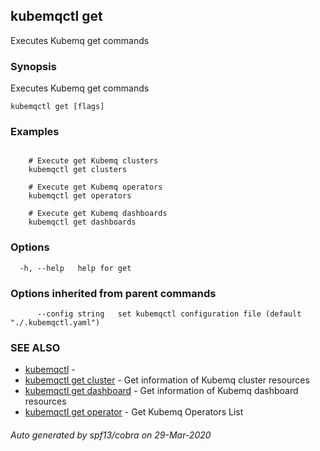 ## kubemqctl get

Executes Kubemq get commands

### Synopsis

Executes Kubemq get commands

```
kubemqctl get [flags]
```

### Examples

```

	# Execute get Kubemq clusters
	kubemqctl get clusters	
	
	# Execute get Kubemq operators
	kubemqctl get operators	

	# Execute get Kubemq dashboards
	kubemqctl get dashboards

```

### Options

```
  -h, --help   help for get
```

### Options inherited from parent commands

```
      --config string   set kubemqctl configuration file (default "./.kubemqctl.yaml")
```

### SEE ALSO

* [kubemqctl](kubemqctl.md)	 - 
* [kubemqctl get cluster](kubemqctl_get_cluster.md)	 - Get information of Kubemq cluster resources
* [kubemqctl get dashboard](kubemqctl_get_dashboard.md)	 - Get information of Kubemq dashboard resources
* [kubemqctl get operator](kubemqctl_get_operator.md)	 - Get Kubemq Operators List

###### Auto generated by spf13/cobra on 29-Mar-2020

